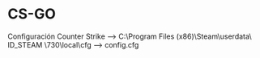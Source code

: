 # CS-GO
Configuración Counter Strike --> C:\Program Files (x86)\Steam\userdata\ ID_STEAM \730\local\cfg --> config.cfg
